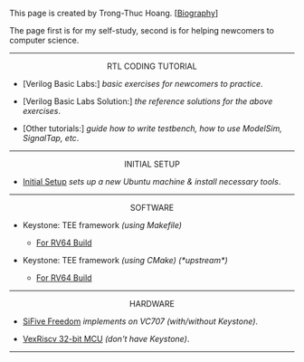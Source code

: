 This page is created by Trong-Thuc Hoang. \[[Biography](./bio.md)\]

The page first is for my self-study, second is for helping newcomers to computer science.

* * *

<p style="text-align:center">RTL CODING TUTORIAL</p>

- [Verilog Basic Labs:] *basic exercises for newcomers to practice*.

- [Verilog Basic Labs Solution:] *the reference solutions for the above exercises*.

- [Other tutorials:] *guide how to write testbench, how to use ModelSim, SignalTap, etc*.

* * *

<p style="text-align:center">INITIAL SETUP</p>

- [Initial Setup](./init.md) *sets up a new Ubuntu machine & install necessary tools*.

* * *

<p style="text-align:center">SOFTWARE</p>

- Keystone: TEE framework *(using Makefile)*

  * [For RV64 Build](./keystone-makefile-64.md)

- Keystone: TEE framework *(using CMake)* *(\*upstream\*)*

  * [For RV64 Build](./keystone-cmake-64.md)

* * *

<p style="text-align:center">HARDWARE</p>

- [SiFive Freedom](./vc707.md) *implements on VC707 (with/without Keystone)*.

- [VexRiscv 32-bit MCU](./vexriscv.md) *(don't have Keystone)*.

* * *
